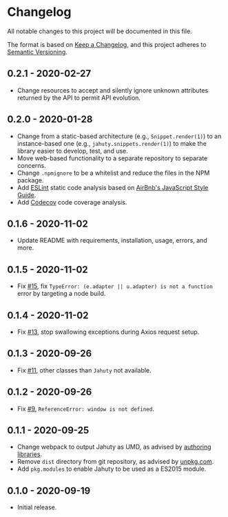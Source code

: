 # Changelog
All notable changes to this project will be documented in this file.

The format is based on [Keep a Changelog](https://keepachangelog.com/en/1.0.0/),
and this project adheres to [Semantic Versioning](https://semver.org/spec/v2.0.0.html).

## 0.2.1 - 2020-02-27

- Change resources to accept and silently ignore unknown attributes returned by the API to permit API evolution.

## 0.2.0 - 2020-01-28

* Change from a static-based architecture (e.g., `Snippet.render(1)`) to an instance-based one (e.g., `jahuty.snippets.render(1)`) to make the library easier to develop, test, and use.
* Move web-based functionality to a separate repository to separate concerns.
* Change `.npmignore` to be a whitelist and reduce the files in the NPM package.
* Add [ESLint](https://eslint.org) static code analysis based on [AirBnb's JavaScript Style Guide](https://github.com/airbnb/javascript#table-of-contents).
* Add [Codecov](https://codecov.io/gh/jahuty/jahuty-node) code coverage analysis.

## 0.1.6 - 2020-11-02

* Update README with requirements, installation, usage, errors, and more.

## 0.1.5 - 2020-11-02

* Fix [#15](https://github.com/jahuty/jahuty-node/issues/15), fix `TypeError: (e.adapter || u.adapter) is not a function` error by targeting a node build.

## 0.1.4 - 2020-11-02

* Fix [#13](https://github.com/jahuty/jahuty-node/issues/13), stop swallowing exceptions during Axios request setup.

## 0.1.3 - 2020-09-26

* Fix [#11](https://github.com/jahuty/jahuty-node/issues/11), other classes than `Jahuty` not available.

## 0.1.2 - 2020-09-26

* Fix [#9](https://github.com/jahuty/jahuty-node/issues/9), `ReferenceError: window is not defined`.

## 0.1.1 - 2020-09-25

* Change webpack to output Jahuty as UMD, as advised by [authoring libraries](https://webpack.js.org/guides/author-libraries/#expose-the-library).
* Remove `dist` directory from git repository, as advised by [unpkg.com](https://unpkg.com).
* Add `pkg.modules` to enable Jahuty to be used as a ES2015 module.

## 0.1.0 - 2020-09-19

* Initial release.
